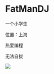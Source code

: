 
# FatManDJ

一个小学生

位置：上海

热爱编程

无法自拔


![](https://www.helloimg.com/images/2020/07/26/LOGObed6771af8e95dec.png)
